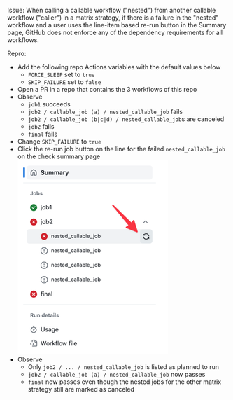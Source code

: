 
Issue: When calling a callable workflow ("nested") from another callable workflow ("caller") in a matrix strategy, if there is a failure in the "nested" workflow and a user uses the line-item based re-run button in the Summary page, GitHub does not enforce any of the dependency requirements for all workflows.

Repro:
- Add the following repo Actions variables with the default values below
  - `FORCE_SLEEP` set to `true`
  - `SKIP_FAILURE` set to `false`
- Open a PR in a repo that contains the 3 workflows of this repo
- Observe
  - `job1` succeeds
  - `job2 / callable_job (a) / nested_callable_job` fails
  - `job2 / callable_job (b|c|d) / nested_callable_job`s are canceled
  - `job2` fails
  - `final` fails
- Change `SKIP_FAILURE` to `true`
- Click the re-run job button on the line for the failed `nested_callable_job` on the check summary page
![single line rerun](./images/single_line_rerun.png)
- Observe
  - Only `job2 / ... / nested_callable_job` is listed as planned to run
  - `job2 / callable_job (a) / nested_callable_job` now passes
  - `final` now passes even though the nested jobs for the other matrix strategy still are marked as canceled
